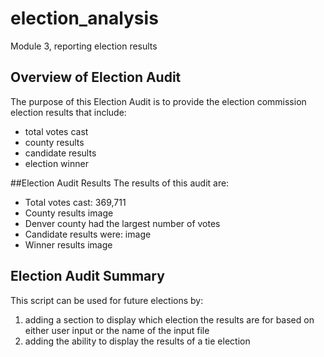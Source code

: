 # election_analysis
Module 3, reporting election results
## Overview of Election Audit
The purpose of this Election Audit is to provide the election commission election results that include: 
* total votes cast
* county results
* candidate results
* election winner

##Election Audit Results
The results of this audit are:
* Total votes cast: 369,711
* County results image
* Denver county had the largest number of votes
* Candidate results were: image
* Winner results image

## Election Audit Summary
This script can be used for future elections by:
1. adding a section to display which election the results are for based on either user input or the name of the input file
2. adding the ability to display the results of a tie election